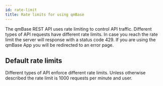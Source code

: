 ```yaml
---
id: rate-limit
title: Rate limits for using qmBase
---
```


The qmBase REST API uses rate limiting to control API traffic. Different types of API requests have different rate limits.
In case you reach the rate limit the server will response with a status code 429. If you are using the qmBase App you will be redirected to an error page.

## Default rate limits

Different types of API enforce different rate limits. Unless otherwise described the rate limit is 1000 requests per minute and user.
